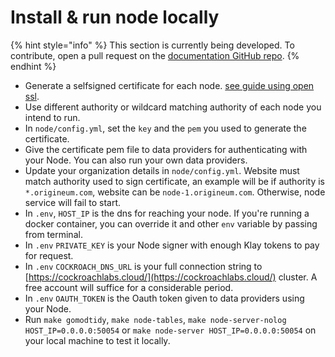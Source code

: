 # Install & run node locally

{% hint style="info" %}
This section is currently being developed. To contribute, open a pull request on the [documentation GitHub repo](https://github.com/KlayOracle/klayoracle-docs).
{% endhint %}

* Generate a selfsigned certificate for each node. [see guide using open ssl](https://github.com/KlayOracle/klayoracle-monorepo/blob/development/setup-guide/openssl).
* Use different authority or wildcard matching authority of each node you intend to run.
* In `node/config.yml`, set the `key` and the `pem` you used to generate the certificate.
* Give the certificate pem file to data providers for authenticating with your Node. You can also run your own data providers.
* Update your organization details in `node/config.yml`. Website must match authority used to sign certificate, an example will be if authority is `*.origineum.com`, website can be `node-1.origineum.com`. Otherwise, node service will fail to start.
* In `.env`, `HOST_IP` is the dns for reaching your node. If you're running a docker container, you can override it and other `env` variable by passing from terminal.
* In `.env` `PRIVATE_KEY` is your Node signer with enough Klay tokens to pay for request.
* In `.env` `COCKROACH_DNS_URL` is your full connection string to [https://cockroachlabs.cloud/](https://cockroachlabs.cloud/) cluster. A free account will suffice for a considerable period.
* In `.env` `OAUTH_TOKEN` is the Oauth token given to data providers using your Node.
* Run `make gomodtidy`, `make node-tables`, `make node-server-nolog HOST_IP=0.0.0.0:50054` or `make node-server HOST_IP=0.0.0.0:50054` on your local machine to test it locally.
